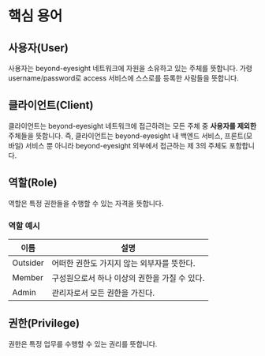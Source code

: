 # 핵심 용어

## 사용자(User)

사용자는 beyond-eyesight 네트워크에 자원을 소유하고 있는 주체를 뜻합니다. 가령 username/password로 access 서비스에 스스로를 등록한 사람들을 뜻합니다.

## 클라이언트(Client)

클라이언트는 beyond-eyesight 네트워크에 접근하려는 모든 주체 중 **사용자를 제외한** 주체들을 뜻합니다. 즉, 클라이언트는 beyond-eyesight 내 백엔드 서비스, 프론트(모바일) 서비스 뿐 아니라 beyond-eyesight 외부에서 접근하는 제 3의 주체도 포함합니다.

## 역할(Role)

역할은 특정 권한들을 수행할 수 있는 자격을 뜻합니다.

### 역할 예시

| 이름     | 설명                                          |
| -------- | --------------------------------------------- |
| Outsider | 어떠한 권한도 가지지 않는 외부자를 뜻한다.    |
| Member   | 구성원으로서 하나 이상의 권한을 가질 수 있다. |
| Admin    | 관리자로서 모든 권한을 가진다.                |

## 권한(Privilege)

권한은 특정 업무를 수행할 수 있는 권리를 뜻합니다.

